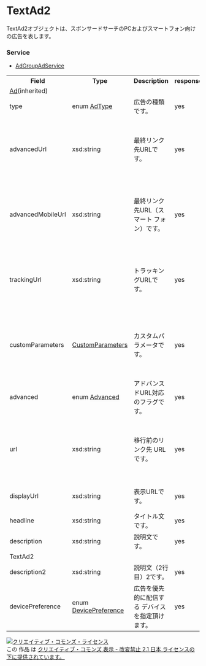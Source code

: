 # TextAd2
TextAd2オブジェクトは、スポンサードサーチのPCおよびスマートフォン向けの広告を表します。

### Service
+ [AdGroupAdService](../services/AdGroupAdService.md)

<table>
 <tr>
  <th>Field</th>
  <th>Type</th>
  <th>Description</th>
  <th>response</th>
  <th>get</th>
  <th>add</th>
  <th>set</th>
  <th>remove</th>
 </tr>
 <tr>
  <td colspan="8"><a href="./Ad.md">Ad</a>(inherited)</td>
 </tr>
 </tr>
 <tr>
  <td>type</td>
  <td>enum <a href="./AdType.md">AdType</a></td>
  <td>広告の種類です。</td>
  <td>yes</td>
  <td>-</td>
  <td>Requirement</td>
  <td>-</td>
  <td>-</td>
 </tr>
 <tr>
  <td>advancedUrl</td>
  <td>xsd:string</td>
  <td>最終リンク先URLです。</td>
  <td>yes</td>
  <td>-</td>
  <td>Optional<br>※URLを移行する（advanced=TRUE）場合、Requirement。<br>※URLを移行しない（advanced=FALSE）場合、Ignore。</td>
  <td>-</td>
  <td>-</td>
 </tr>
 <tr>
  <td>advancedMobileUrl</td>
  <td>xsd:string</td>
  <td>最終リンク先URL（スマート フォン）です。</td>
  <td>yes</td>
  <td>-</td>
  <td>Optional<br>※URLを移行する（advanced=TRUE）場合、Optional。<br>※URLを移行しない（advanced=FALSE）場合、Ignore。</td>
  <td>-</td>
  <td>-</td>
 </tr>
 <tr>
  <td>trackingUrl</td>
  <td>xsd:string</td>
  <td>トラッキングURLです。</td>
  <td>yes</td>
  <td>-</td>
  <td>Optional<br>※URLを移行する（advanced=TRUE）場合、Optional。<br>※URLを移行しない（advanced=FALSE）場合、Ignore。</td>
  <td>-</td>
  <td>-</td>
 </tr>
 <tr>
  <td>customParameters</td>
  <td><a href="./CustomParameters.md">CustomParameters</a></td>
  <td>カスタムパラメータです。</td>
  <td>yes</td>
  <td>-</td>
  <td>Optional<br>※URLを移行する（advanced=TRUE）場合、Optional。<br>※URLを移行しない（advanced=FALSE）場合、Ignore。</td>
  <td>-</td>
  <td>-</td>
 </tr>
 <tr>
  <td>advanced</td>
  <td>enum <a href="./Advanced.md">Advanced</a></td>
  <td>アドバンスドURL対応 のフラグです。</td>
  <td>yes</td>
  <td>-</td>
  <td>Optional<br>※Default: TRUE</td>
  <td>-</td>
  <td>-</td>
 </tr>
 <tr>
  <td>url</td>
  <td>xsd:string</td>
  <td>移行前のリンク先 URLです。</td>
  <td>yes</td>
  <td>-</td>
  <td>Optional<br>※URLを移行する（advanced=TRUE）場合、Ignore。<br>※URLを移行しない（advanced=FALSE）場合、Requirement。</td>
  <td>-</td>
  <td>-</td>
 </tr>
 <tr>
  <td>displayUrl</td>
  <td>xsd:string</td>
  <td>表示URLです。</td>
  <td>yes</td>
  <td>-</td>
  <td>Requirement<br>※広告の種類が アプリ広告の場合、Ignore。</td>
  <td>-</td>
  <td>-</td>
 </tr>
 <tr>
  <td>headline</td>
  <td>xsd:string</td>
  <td>タイトル文です。</td>
  <td>yes</td>
  <td>-</td>
  <td>Requirement</td>
  <td>-</td>
  <td>-</td>
 </tr>
 <tr>
  <td>description</td>
  <td>xsd:string</td>
  <td>説明文です。</td>
  <td>yes</td>
  <td>-</td>
  <td>Requirement</td>
  <td>-</td>
  <td>-</td>
 </tr>
 <tr>
  <td colspan="8">TextAd2</td>
 </tr>
 <tr>
  <td>description2</td>
  <td>xsd:string</td>
  <td>説明文（2行目）2です。</td>
  <td>yes</td>
  <td>-</td>
  <td>Requirement</td>
  <td>-</td>
  <td>-</td>
 </tr>
 <tr>
  <td>devicePreference</td>
  <td>enum <a href="./DevicePreference.md">DevicePreference</a></td>
  <td>広告を優先的に配信する デバイスを指定頂けます。</td>
  <td>yes</td>
  <td>-</td>
  <td>Optional</td>
  <td>-</td>
  <td>-</td>
 </tr>
</table>

<a rel="license" href="http://creativecommons.org/licenses/by-nd/2.1/jp/"><img alt="クリエイティブ・コモンズ・ライセンス" style="border-width:0" src="https://i.creativecommons.org/l/by-nd/2.1/jp/88x31.png" /></a><br />この 作品 は <a rel="license" href="http://creativecommons.org/licenses/by-nd/2.1/jp/">クリエイティブ・コモンズ 表示 - 改変禁止 2.1 日本 ライセンスの下に提供されています。</a>
